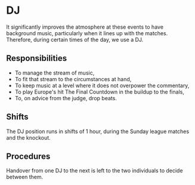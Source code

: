 DJ
==

It significantly improves the atmosphere at these events to have
background music, particularly when it lines up with the matches.
Therefore, during certain times of the day, we use a DJ.

Responsibilities
----------------

* To manage the stream of music,
* To fit that stream to the circumstances at hand,
* To keep music at a level where it does not overpower the commentary,
* To play Europe's hit The Final Countdown in the buildup to the
  finals,
* To, on advice from the judge, drop beats.

Shifts
------

The DJ position runs in shifts of 1 hour, during the Sunday league
matches and the knockout.

Procedures
----------

Handover from one DJ to the next is left to the two individuals to
decide between them.

